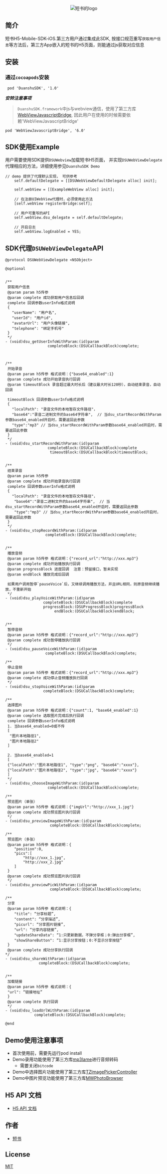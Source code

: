 <p align="center" >
  <img src="duanshu_logo.png" title="短书的logo" float=left>
</p>

## 简介
短书H5-Mobile-SDK-iOS.第三方用户通过集成此SDK, 按接口规范重写`获取用户信息`等方法后，第三方App嵌入的短书的H5页面，则能通过js获取对应信息

## 安装
### 通过`cocoapods`安装
```
 pod 'DuanshuSDK', '1.0'
```

***安转注意事项***

> `DuanshuSDK.framework`中js与webview通信，使用了第三方库[WebViewJavascriptBridge](https://github.com/marcuswestin/WebViewJavascriptBridge), 因此用户在使用的时候需要依赖'WebViewJavascriptBridge'

```
pod 'WebViewJavascriptBridge', '6.0'
```

## SDK使用Example
用户需要使用SDK提供`DSUWebview`加载短书H5页面， 并实现`DSUWebViewDelegate`代理相应的方法，详细使用参见`DuanshuSDK Demo`

```objc
// demo 提供了代理默认实现， 可供参考
    self.defaultDelegate = [[DSUWebViewDefaultDelegate alloc] init];

    self.webView = [[ExampleWebView alloc] init];

    // 在注册UIWebView代理时，必须使用此方法
    [self.webView registerBridge:self];

    // 用户可重写的API
    self.webView.dsu_delegate = self.defaultDelegate;

    // 开启日志
    self.webView.logEnabled = YES;
```

## SDK代理`DSUWebViewDelegate`API
```objc
@protocol DSUWebViewDelegate <NSObject>

@optional


/**
 获取用户信息
 @param param h5传参
 @param complete 成功获取用户信息后回调
 complete 回调参数userInfo格式说明
 {
   "userName": "用户名",
   "userId": "用户id",
   "avatarUrl": "用户头像链接",
   "telephone": "绑定手机号"
 }
 */
- (void)dsu_getUserInfoWithParam:(id)param
                   completeBlock:(DSUCallbackBlock)complete;



/**
 开始录音
 @param param h5传参 格式说明：{"base64_enabled":1}
 @param complete 成功开始录音执行回调
 @param timeoutBlock 录音超过最大时长后（建议最大时长120秒），自动结束录音，自动回调

 timeoutBlock 回调参数userInfo格式说明
 {
   "localPath": "录音文件的本地暂存文件路径"，
   "base64":"录音二进制文件的base64字符串",  // 当dsu_startRecordWithParam参数base64_enabled开启时，需要返回此参数
   "type":"mp3" // 当dsu_startRecordWithParam参数base64_enabled开启时，需要返回此参数
 }
 */
- (void)dsu_startRecordWithParam:(id)param
                   completeBlock:(DSUCallbackBlock)complete
                    timeoutBlock:(DSUCallbackBlock)timeoutBlock;


/**
 结束录音
 @param param h5传参
 @param complete 成功开始录音执行回调
 complete 回调参数userInfo格式说明
 {
   "localPath": "录音文件的本地暂存文件路径"，
    "base64":"录音二进制文件的base64字符串",  // 当dsu_startRecordWithParam参数base64_enabled开启时，需要返回此参数
    "type":"mp3" // 当dsu_startRecordWithParam参数base64_enabled开启时，需要返回此参数
 }
 */
- (void)dsu_stopRecordWithParam:(id)param
                  completeBlock:(DSUCallbackBlock)complete;


/**
 播放音频
 @param param h5传参 格式说明：{"record_url":"http://xxx.mp3"}
 @param complete 成功开始播放执行回调
 @param progressBlock 进度回调  注意：预留接口，暂未实现
 @param endBlock 播放完成后回调

 如果用户调用暂停`pauseVoice`后，又继续调用播放方法，并且URL相同，则原音频继续播放，不重新开始
 */
- (void)dsu_playVoiceWithParam:(id)param
                 completeBlock:(DSUCallbackBlock)complete
                 progressBlock:(DSUProgressBlock)progressBlock
                      endBlock:(DSUCallbackBlock)endBlock;


/**
 暂停音频
 @param param h5传参 格式说明：{"record_url":"http://xxx.mp3"}
 @param complete 成功暂停播放执行回调
 */
- (void)dsu_pauseVoiceWithParam:(id)param
                  completeBlock:(DSUCallbackBlock)complete;

/**
 停止音频
 @param param h5传参 格式说明：{"record_url":"http://xxx.mp3"}
 @param complete 成功停止音频播放执行回调
 */
- (void)dsu_stopVoiceWithParam:(id)param
                 completeBlock:(DSUCallbackBlock)complete;

/**
 选择图片
 @param param h5传参 格式说明：{"count":1, "base64_enabled":1}
 @param complete 选取图片完成后执行回调
 complete 回调参数userInfo格式说明
 1. 当base64_enabled=0或不传
 [
  "图片本地路径1",
  "图片本地路径2"
 ]

 2. 当base64_enabled=1
 [
 {"localPath":"图片本地路径1", "type":"png", "base64":"xxxx"},
 {"localPath":"图片本地路径2", "type":"jpg", "base64":"xxxx"}
 ]
 */
- (void)dsu_chooseImageWithParam:(id)param
                   completeBlock:(DSUCallbackBlock)complete;

/**
 预览图片（单张）
 @param param h5传参 格式说明：{"imgUrl":"http://xxx_1.jpg"}
 @param complete 成功预览图片执行回调
 */
- (void)dsu_previewImageWithParam:(id)param
                    completeBlock:(DSUCallbackBlock)complete;

/**
 预览图片（多张）
 @param param h5传参 格式说明：{
    "position":0,
    "pics":[
        "http://xxx_1.jpg",
        "http://xxx_2.jpg"
    ]
 }
 @param complete 成功预览图片执行回调
 */
- (void)dsu_previewPicWithParam:(id)param
                    completeBlock:(DSUCallbackBlock)complete;

/**
 分享
 @param param h5传参 格式说明：{
    "title": “分享标题”,
    "content": “分享描述”,
    "picurl": “分享图片链接”,
    "url": “分享内容链接”,
    "updateShareData": “1:只更新数据，不弹分享框；0:弹出分享框”,
    "showShareButton": “1:显示分享按钮；0:不显示分享按钮”
 }
 @param complete 成功分享执行回调
*/
- (void)dsu_shareWithParam:(id)param
               completeBlock:(DSUCallbackBlock)complete;


/**
 加载链接
 @param param h5传参 格式说明：{
 "url": “链接地址”
 }
 @param complete 执行回调
 */
- (void)dsu_loadUrlWithParam:(id)param
             completeBlock:(DSUCallbackBlock)complete;

@end
```


## Demo使用注意事项
- 首次使用前，需要先运行pod install
- Demo录用功能使用了第三方库[mp3lame](https://github.com/wuqiong/mp3lame-for-iOS)进行音频转码
  - 需要关闭`bitcode`
- Demo中选择图片功能使用了第三方库[TZImagePickerController](https://github.com/banchichen/TZImagePickerController)
- Demo中图片预览功能使用了第三方库[MWPhotoBrowser](https://github.com/mwaterfall/MWPhotoBrowser)

## H5 API 文档
- [H5 API 文档](https://github.com/hogeclould/DuanshuH5MobileSDK-iOS/blob/master/%E7%9F%AD%E4%B9%A6JSSDK%20API%20%E8%AF%B4%E6%98%8E.md)

## 作者
- [短书](http://my.duanshu.com/)

## License
[MIT][LICENSE]

[LICENSE]: https://zh.wikipedia.org/wiki/MIT%E8%A8%B1%E5%8F%AF%E8%AD%89
